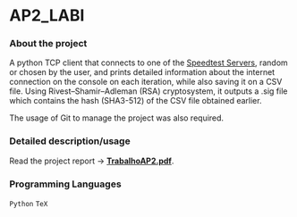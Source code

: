 # AP2_LABI

### About the project
A python TCP client that connects to one of the [Speedtest Servers](codigo/servers.json), random or chosen by the user, and prints detailed information about the internet connection on the console on each iteration, while also saving it on a CSV file. Using Rivest–Shamir–Adleman (RSA) cryptosystem, it outputs a .sig file which contains the hash (SHA3-512) of the CSV file obtained earlier. 

The usage of Git to manage the project was also required.

### Detailed description/usage
Read the project report -> [**TrabalhoAP2.pdf**](relatorio).

### Programming Languages
`Python` `TeX`
